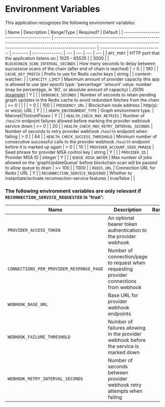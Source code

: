# Environment Variables

This application recognizes the following environment variables:

| Name                                      | Description                                                                                                                                                                       |            Range/Type            | Required? |     Default      |
| ----------------------------------------- | --------------------------------------------------------------------------------------------------------------------------------------------------------------------------------- | :------------------------------: | :-------: | :--------------: | --- | --- | --- | --- |
| `API_PORT`                                | HTTP port that the application listens on                                                                                                                                         |           1025 - 65535           |           |       3000       |
| `BLOCKCHAIN_SCAN_INTERVAL_SECONDS`        | How many seconds to delay between successive scans of the chain (after end of chain is reached)                                                                                   |               > 0                |           |       180        |
| `CACHE_KEY_PREFIX`                        | Prefix to use for Redis cache keys                                                                                                                                                |              string              |           | content-watcher: |
| `CAPACITY_LIMIT`                          | Maximum amount of provider capacity this app is allowed to use (per epoch) type: 'percentage' 'amount' value: number (may be percentage, ie '80', or absolute amount of capacity) | JSON [(example)](./env.template) |     Y     |                  |
| `DEBOUNCE_SECONDS`                        | Number of seconds to retain pending graph updates in the Redis cache to avoid redundant fetches from the chain                                                                    |               >= 0               |           |                  |     | > 0 |     | 100 |
| `FREQUENCY_URL`                           | Blockchain node address                                                                                                                                                           |      http(s): or ws(s): URL      |     Y     |                  |
| `GRAPH_ENVIRONMENT_TYPE`                  | Graph environment type.                                                                                                                                                           |      Mainnet\|TestnetPaseo       |     Y     |                  |
| `HEALTH_CHECK_MAX_RETRIES`                | Number of `/health` endpoint failures allowed before marking the provider webhook service down                                                                                    |               >= 0               |           |        20        |
| `HEALTH_CHECK_MAX_RETRY_INTERVAL_SECONDS` | Number of seconds to retry provider webhook `/health` endpoint when failing                                                                                                       |               > 0                |           |        64        |
| `HEALTH_CHECK_SUCCESS_THRESHOLD`          | Minimum number of consecutive successful calls to the provider webhook `/health` endpoint before it is marked up again                                                            |               > 0                |           |        10        |
| `PROVIDER_ACCOUNT_SEED_PHRASE`            | Seed phrase for provider MSA control key                                                                                                                                          |              string              |     Y     |                  |
| `PROVIDER_ID`                             | Provider MSA ID                                                                                                                                                                   |             integer              |     Y     |                  |
| `QUEUE_HIGH_WATER`                        | Max number of jobs allowed on the 'graphUpdateQueue' before blockchain scan will be paused to allow queue to drain                                                                |              >= 100              |           |       1000       |
| `REDIS_URL`                               | Connection URL for Redis                                                                                                                                                          |               URL                |     Y     |
| `RECONNECTION_SERVICE_REQUIRED`           | Whether to instantiate/activate reconnection-service features                                                                                                                     |            true/false            |           |

### The following environment variables are only relevant if `RECONNECTION_SERVICE_REQUESTED` is 'true':

| Name                                     | Description                                                                            | Range/Type | Required? | Default |
| ---------------------------------------- | -------------------------------------------------------------------------------------- | :--------: | :-------: | :-----: |
| `PROVIDER_ACCESS_TOKEN`                  | An optional bearer token authentication to the provider webhook                        |   string   |           |         |
| `CONNECTIONS_PER_PROVIDER_RESPONSE_PAGE` | Number of connection/page to request when requesting provider connections from webhook |
| `WEBHOOK_BASE_URL`                       | Base URL for provider webhook endpoints                                                |    URL     |     Y     |         |
| `WEBHOOK_FAILURE_THRESHOLD`              | Number of failures allowing in the provider webhook before the service is marked down  |    > 0     |           |    3    |
| `WEBHOOK_RETRY_INTERVAL_SECONDS`         | Number of seconds between provider webhook retry attempts when failing                 |    > 0     |           |   10    |
